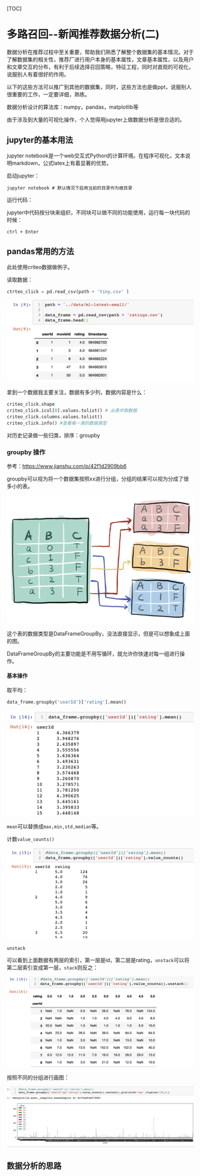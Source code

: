 [TOC]

# 多路召回--新闻推荐数据分析(二)

数据分析在推荐过程中至关重要，帮助我们熟悉了解整个数据集的基本情况。对于了解数据集的相关性，推荐厂进行用户本身的基本属性，文章基本属性，以及用户和文章交互的分布，有利于后续选择召回策略，特征工程，同时对直观的可视化，说服别人有着很好的作用。

以下的这些方法可以推广到其他的数据集，同时，这些方法也是做ppt，说服别人很重要的工作，一定要详细，熟练。

数据分析设计的算法库：numpy，pandas，matplotlib等

由于涉及到大量的可视化操作，个人觉得用jupyter上做数据分析是很合适的。

## jupyter的基本用法

jupyter notebook是一个web交互式Python的计算环境。在程序可视化，文本说明markdown，公式latex上有着显著的优势。

启动jupyter：

```linux
jupyter notebook # 默认情况下启用当前的目录作为根目录
```

运行代码：

jupyter中代码按分块来组织，不同块可以做不同的功能使用，运行每一块代码的时候：

```shell
ctrl + Enter
```

## pandas常用的方法

此处使用criteo数据做例子。

读取数据：

```python
ctrteo_click = pd.read_csv(path + 'tiny.csv' )
```

<img src = '../images/pd_1.png'>

拿到一个数据我主要关注，数据有多少列，数据内容是什么：

```python
criteo_click.shape
criteo_click.icol[0].values.tolist() # 从表中取数据
criteo_click.columns.values.tolist()
criteo_click.info() #查看每一类的数据类型
```

对历史记录做一些归类，排序：groupby

### groupby 操作

参考：https://www.jianshu.com/p/42f1d2909bb6

groupby可以视为将一个数据集按照xx进行分组，分组的结果可以视为分成了很多小的表。

<img src = '../images/pd_2.png'>

这个表的数据类型是DataFrameGroupBy，没法直接显示，但是可以想象成上面的图。

DataFrameGroupBy的主要功能是不用写循环，就允许你快速对每一组进行操作。

#### 基本操作

取平均：

```python
data_frame.groupby('userId')['rating'].mean()
```

<img src = '../images/pd_3.png'>

`mean`可以替换成`max,min,std,median`等。

计数`value_counts()`

<img src = '../images/pd_4.png'>

`unstack`

可以看到上面数据有两层的索引，第一层是id，第二层是rating，`unstack`可以将第二层索引变成第一层，`stack`则反之：

<img src = '../images/pd_5.png'>

按照不同的分组进行画图：

<img src = '../images/pd_6.png'>



## 数据分析的思路













